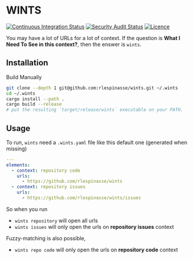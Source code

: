 # WINTS

[![Continuous Integration Status][1]][3]
[![Security Audit Status][2]][3]
[![Licence][4]][5]

You may have a lot of URLs for a lot of context.
If the question is **What I Need To See in this context?**, then the enswer is `wints`.

## Installation

Build Manually

```sh
git clone --depth 1 git@github.com:rlespinasse/wints.git ~/.wints
cd ~/.wints
cargo install --path .
cargo build --release
# put the resulting `target/release/wints` executable on your PATH.
```

## Usage

To run, `wints` need a `.wints.yaml` file like this default one (generated when missing)

```yaml
---
elements:
  - context: repository code
    urls:
      - https://github.com/rlespinasse/wints
  - context: repository issues
    urls:
      - https://github.com/rlespinasse/wints/issues
```

So when you run

- `wints repository` will open all urls
- `wints issues` will only open the urls on **repository issues** context

Fuzzy-matching is also possible,

- `wints repo code` will only open the urls on **repository code** context

[1]: https://github.com/rlespinasse/wints/workflows/Continuous%20integration/badge.svg
[2]: https://github.com/rlespinasse/wints/workflows/Security%20audit/badge.svg
[3]: https://github.com/rlespinasse/wints/actions
[4]: https://img.shields.io/github/license/rlespinasse/wints
[5]: https://github.com/rlespinasse/wints/blob/v0.x/LICENSE
